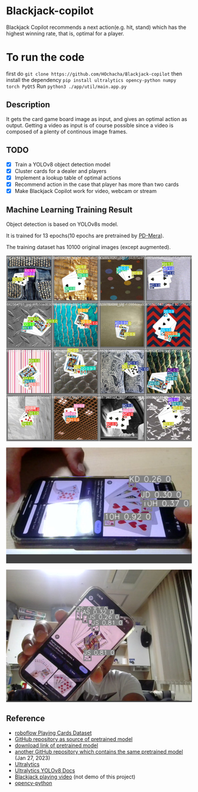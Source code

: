 # Blackjack-copilot
Blackjack Copilot recommends a next action(e.g. hit, stand) which has the highest winning rate, that is, optimal for a player.

# To run the code
first do 
`git clone https://github.com/HOchacha/Blackjack-copilot`
then install the dependency
`pip install ultralytics opency-python numpy torch PyQt5`
Run
`python3 ./app/util/main.app.py`

## Description
It gets the card game board image as input, and gives an optimal action as output. Getting a video as input is of course possible since a video is composed of a plenty of continous image frames.

## TODO
- [x] Train a YOLOv8 object detection model
- [x] Cluster cards for a dealer and players
- [x] Implement a lookup table of optimal actions
- [x] Recommend action in the case that player has more than two cards
- [x] Make Blackjack Copilot work for video, webcam or stream

## Machine Learning Training Result
Object detection is based on YOLOv8s model.

It is trained for 13 epochs(10 epochs are pretrained by [PD-Mera](https://github.com/PD-Mera/Playing-Cards-Detection?tab=readme-ov-file#experiment-results)).

The training dataset has 10100 original images (except augmented).

![image](/ML/yolo/train_workspace/runs/detect/train/val_batch2_pred.jpg)

![image](/app/util/Lookup_Algorithm_Output/testing.jpg)

![image](/app/util/Lookup_Algorithm_Output/testing2.jpg)

## Reference
- [roboflow Playing Cards Dataset](https://universe.roboflow.com/augmented-startups/playing-cards-ow27d)
- [GitHub repository as source of pretrained model](https://github.com/PD-Mera/Playing-Cards-Detection)
- [download link of pretrained model](https://drive.google.com/file/d/1AqZnW6dI6flFZvGxAn6A9apDNSviXZ5f/view?usp=share_link)
- [another GitHub repository which contains the same pretrained model](https://github.com/noorkhokhar99/Playing-Cards-Detection-with-YoloV8) (Jan 27, 2023)
- [Ultralytics](https://github.com/ultralytics/ultralytics)
- [Ultralytics YOLOv8 Docs](https://docs.ultralytics.com)
- [Blackjack playing video](https://www.youtube.com/watch?v=fbb5nFIjMn0) (not demo of this project)
- [opencv-python](https://pypi.org/project/opencv-python)
